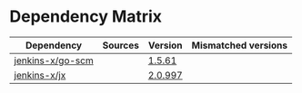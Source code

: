 # Dependency Matrix

Dependency | Sources | Version | Mismatched versions
---------- | ------- | ------- | -------------------
[jenkins-x/go-scm](https://github.com/jenkins-x/go-scm) |  | [1.5.61]() | 
[jenkins-x/jx](https://github.com/jenkins-x/jx) |  | [2.0.997](https://github.com/jenkins-x/jx/releases/tag/v2.0.997) | 
